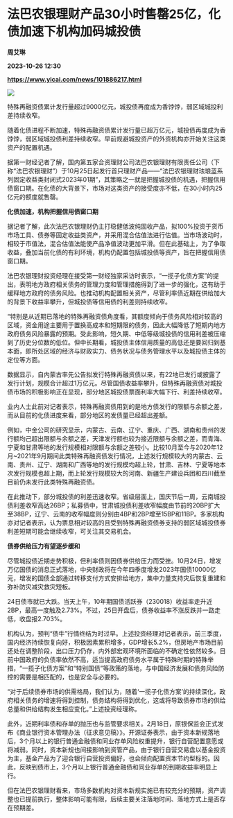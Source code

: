 # 法巴农银理财产品30小时售罄25亿，化债加速下机构加码城投债
**周艾琳**

**2023-10-26 12:30**

**https://www.yicai.com/news/101886217.html**

![](https://imgcdn.yicai.com/uppics/slides/2023/10/26f88044ec31cefb803097e667492778.jpg)

特殊再融资债累计发行量超过9000亿元，城投债再度成为香饽饽，弱区域城投利差持续收窄。

随着化债进程不断加速，特殊再融资债累计发行量已超万亿元，城投债再度成为香饽饽，弱区域城投债利差持续收窄。早前规避城投资产的外资机构亦开始关注这类资产的配置机遇。

据第一财经记者了解，国内第五家合资理财公司法巴农银理财有限责任公司（下称“法巴农银理财”）于10月25日起发行首只理财产品——“法巴农银理财珐琅蓝系列固定收益类封闭式2023年01期”，其策略之一就是把握城投债的机遇，把握信用债窗口期。在化债的大背景下，市场对这类资产的接受度亦不低，在30小时内25亿元的额度就售罄。

**化债加速，机构把握信用债窗口期**

据记者了解，此次法巴农银理财仍主打稳健低波纯固收产品，拟100%投资于货币市场工具、债券等固定收益类资产，并采用混合估值法进行估值。当市场波动时，相较于市值法，混合估值法能使产品净值波动更加平滑。但在此基础上，为了争取收益，叠加当前化债的有利环境，机构仍配置包括城投债等资产，旨在把握信用债窗口期。

法巴农银理财投资经理在接受第一财经独家采访时表示，“一揽子化债方案”的提出，表明地方政府相关债务的管理力度和管理措施得到了进一步的强化，这有助于缓释地方政府的债务风险。也推动机构配置相关资产，尽管利率债近期在供给加大的背景下收益率攀升，但城投债等信用债的利差则持续收窄。

“特别是从近期已落地的特殊再融资债角度看，其额度倾向于债务风险相对较高的区域，资金用途主要用于置换高成本和短期限的债务，因此大幅降低了短期内地方政府债务风险暴露的预期。受此影响，短久期、中低等级城投债的信用利差被压缩到了历史分位数的低位。但中长期看，城投债主体信用质量的高低还是要回归到基本面，即所处区域的经济与财政实力、债务状况与债务管理水平以及城投债主体的定位等方面。

数据显示，自内蒙古率先公告拟发行特殊再融资债以来，有22地已发行或披露了发行计划，规模合计超过1万亿元。尽管国债收益率攀升，但特殊再融资债对城投债市场的积极影响正在显现，部分地区城投债票面利率大幅下行、利差持续收窄。

业内人士此前对记者表示，特殊再融资债用到的是地方债发行的限额与余额之差，而从目前的化债进度来看，部分地区的发债量已经超出差额。

例如，中金公司的研究显示，内蒙古、云南、辽宁、重庆、广西、湖南和贵州的发行额均己超出限额与余额之差，天津发行额也较为接近限额与余额之差，而青海、宁夏和甘肃等地的发行规模相对限额与余额之差较小。比较10月至今与2020年12月~2021年9月期间此类特殊再融资债发行情况，上述发行规模较大的内蒙古、云南、贵州、辽宁、湖南和广西等地的发行规模均超上轮，甘肃、吉林、宁夏等地本次发行规模也超上期，而上轮发行规模较大的河南、新疆生产建设兵团和四川截至目前仍未发行此类特殊再融资债。

在此推动下，部分城投债的利差迅速收窄。省级层面上，国庆节后一周，云南城投债利差收窄高达26BP；私募债中，甘肃城投债利差收窄幅度由节前的20BP扩大至38BP，辽宁、云南的收窄幅度则分别由4BP和2BP增至15BP和11BP。多家机构亦对记者表示，认为票息相对较高的且受到特殊再融资债券支持的弱区域城投债券利差短期可能会继续收窄，可关注其交易机会。

**债券供给压力有望逐步缓和**

尽管城投债近期走势积极，但利率债则因债券供给压力而受挫。10月24日，增发万亿国债的消息正式落地，中央财政将在今年四季度增发2023年国债10000亿元，增发的国债全部通过转移支付方式安排给地方，集中力量支持灾后恢复重建和弥补防灾减灾救灾短板。

24日债市就已大跌。当天上午，10年期国债活跃券（230018）收益率走升近2BP，最高一度触及2.73%。不过，25日开盘后，债券收益率不涨反跌并一路走低，收盘报2.703%。

机构认为，预判“债牛”行情终结为时过早。上述投资经理对记者表示，前三季度，国内经济持续恢复向好，积极因素累积增多，GDP增长5.2%，但房地产市场目前还处在调整阶段，出口压力仍存，内外部宏观环境所面临的不确定性依然较多。目前中国政府的负债率依然不高，适当提高政府债务水平属于特殊时期的特殊举措，“一揽子化债方案”和“特别国债”等政策的落地，与中国经济发展和债务风险防控的需要是相匹配的，也是安全与必要的。

“对于后续债券市场的供需格局，我们认为，随着‘一揽子化债方案’的持续深化，政府相关债务的增速将得到控制，债务结构将得到优化，这或将导致债券市场的供给总量和供给结构发生相应变化。”上述投资经理称。

此外，近期利率债和存单的抛压也与监管要求相关。2月18日，原银保监会正式发布《商业银行资本管理办法（征求意见稿）》。开源证券表示，由于资本新规落地后，3个月以上的银行普通金融债和同业存单风险权重提升，银行自营配置意愿或将减弱。同时，资本新规也间接影响到资管产品，由于银行自营交易盘以基金投资为主，基金产品为了迎合银行自营投资偏好，也会倾向配置资本节约型标的。因此，反映到债市上，3个月以上银行普通金融债和同业存单的到期收益率明显上行。

但在法巴农银理财看来，市场多数机构对资本新规实施已有较充分的预期，资产调整也已提前执行，整体影响可能有限，后续主要关注落地时间、落地方式上是否存在预期差。